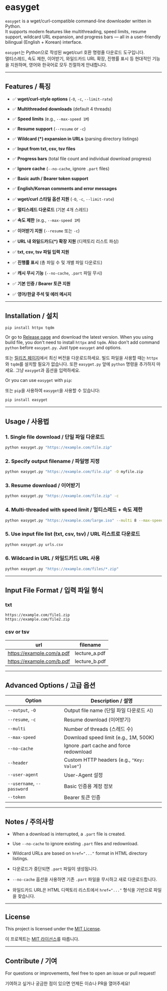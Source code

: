 # easyget

`easyget` is a wget/curl-compatible command-line downloader written in Python.  
It supports modern features like multithreading, speed limits, resume support, wildcard URL expansion, and progress bars — all in a user-friendly bilingual (English + Korean) interface.

`easyget`는 Python으로 작성된 wget/curl 호환 명령줄 다운로드 도구입니다.  
멀티스레드, 속도 제한, 이어받기, 와일드카드 URL 확장, 진행률 표시 등 현대적인 기능을 지원하며, 영어와 한국어로 모두 친절하게 안내합니다.

---

## Features / 특징

- ✅ **wget/curl-style options** (`-O`, `-c`, `--limit-rate`)
- ✅ **Multithreaded downloads** (default 4 threads)
- ✅ **Speed limits** (e.g., `--max-speed 1M`)
- ✅ **Resume support** (`--resume` or `-c`)
- ✅ **Wildcard (*) expansion in URLs** (parsing directory listings)
- ✅ **Input from txt, csv, tsv files**
- ✅ **Progress bars** (total file count and individual download progress)
- ✅ **Ignore cache** (`--no-cache`, ignore `.part` files)
- ✅ **Basic auth / Bearer token support**
- ✅ **English/Korean comments and error messages**

- ✅ **wget/curl 스타일 옵션 지원** (`-O`, `-c`, `--limit-rate`)
- ✅ **멀티스레드 다운로드** (기본 4개 스레드)
- ✅ **속도 제한** (e.g., `--max-speed 1M`)
- ✅ **이어받기 지원** (`--resume` 또는 `-c`)
- ✅ **URL 내 와일드카드(*) 확장 지원** (디렉토리 리스트 파싱)
- ✅ **txt, csv, tsv 파일 입력 지원**
- ✅ **진행률 표시** (총 파일 수 및 개별 파일 다운로드)
- ✅ **캐시 무시 기능** (`--no-cache`, `.part` 파일 무시)
- ✅ **기본 인증 / Bearer 토큰 지원**
- ✅ **영어/한글 주석 및 에러 메시지**

---

## Installation / 설치

```bash
pip install httpx tqdm
```

Or go to [Release page](https://github.com/gaon12/easyget/releases/latest) and download the latest version. When you using build file, you don't need to install `httpx` and `tqdm`. Also don't add command `python` before `easyget.py`. Just type `easyget` and options.

또는 [릴리즈 페이지](https://github.com/gaon12/easyget/releases/latest)에서 최신 버전을 다운로드하세요. 빌드 파일을 사용할 때는 `httpx`와 `tqdm`를 설치할 필요가 없습니다. 또한 `easyget.py` 앞에 `python` 명령을 추가하지 마세요. 그냥 `easyget`과 옵션을 입력하세요.

Or you can use `easyget` with `pip`:

또는 `pip`을 사용하여 `easyget`을 사용할 수 있습니다:

```bash
pip install easyget
```

---

## Usage / 사용법

### 1. Single file download / 단일 파일 다운로드

```bash
python easyget.py "https://example.com/file.zip"
```

### 2. Specify output filename / 파일명 지정

```bash
python easyget.py "https://example.com/file.zip" -O myfile.zip
```

### 3. Resume download / 이어받기

```bash
python easyget.py "https://example.com/file.zip" -c
```

### 4. Multi-threaded with speed limit / 멀티스레드 + 속도 제한

```bash
python easyget.py "https://example.com/large.iso" --multi 8 --max-speed 2M
```

### 5. Use input file list (txt, csv, tsv) / URL 리스트로 다운로드

```bash
python easyget.py urls.csv
```

### 6. Wildcard in URL / 와일드카드 URL 사용

```bash
python easyget.py "https://example.com/files/*.zip"
```

---

## Input File Format / 입력 파일 형식

### txt

```
https://example.com/file1.zip
https://example.com/file2.zip
```

### csv or tsv

| url                         | filename         |
|----------------------------|------------------|
| https://example.com/a.pdf  | lecture_a.pdf    |
| https://example.com/b.pdf  | lecture_b.pdf    |

---

## Advanced Options / 고급 옵션

| Option                   | Description / 설명 |
|--------------------------|---------------------|
| `--output`, `-O`         | Output file name (단일 파일 다운로드 시) |
| `--resume`, `-c`         | Resume download (이어받기) |
| `--multi`                | Number of threads (스레드 수) |
| `--max-speed`            | Download speed limit (e.g., 1M, 500K) |
| `--no-cache`             | Ignore .part cache and force redownload |
| `--header`               | Custom HTTP headers (e.g., `"Key: Value"`) |
| `--user-agent`           | User-Agent 설정 |
| `--username`, `--password` | Basic 인증용 계정 정보 |
| `--token`                | Bearer 토큰 인증 |

---

## Notes / 주의사항

- When a download is interrupted, a `.part` file is created.
- Use `--no-cache` to ignore existing `.part` files and redownload.
- Wildcard URLs are based on `href="..."` format in HTML directory listings.

- 다운로드가 중단되면 `.part` 파일이 생성됩니다.
- `--no-cache` 옵션을 사용하면 기존 `.part` 파일을 무시하고 새로 다운로드합니다.
- 와일드카드 URL은 HTML 디렉토리 리스트에서 `href="..."` 형식을 기반으로 파일을 찾습니다.

---

## License

This project is licensed under the [MIT License](./LICENSE).

이 프로젝트는 [MIT 라이선스](./LICENSE)를 따릅니다.

---

## Contribute / 기여
For questions or improvements, feel free to open an issue or pull request!

기여하고 싶거나 궁금한 점이 있으면 언제든 이슈나 PR을 열어주세요!